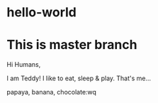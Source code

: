 # hello-world
# This is master branch

Hi Humans,

I am Teddy! I like to eat, sleep & play. That's me...

papaya, banana, chocolate:wq

